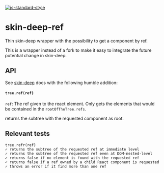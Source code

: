 [![js-standard-style](https://cdn.rawgit.com/feross/standard/master/badge.svg)](https://github.com/feross/standard)

# skin-deep-ref
Thin skin-deep wrapper with the possibility to get a component by ref.

This is a wrapper instead of a fork to make it easy to integrate the future potential change in
skin-deep.

## API

See [skin-deep](https://github.com/glenjamin/skin-deep/) docs with the following humble addition:

#### `tree.ref(ref)`
`ref`: The ref given to the react element. Only gets the elements that would be contained in the
`rootOfTheTree.refs`.

returns the subtree with the requested component as root.

## Relevant tests
```
tree.refr(ref)
✓ returns the subtree of the requested ref at immediate level
✓ returns the subtree of the requested ref even at DOM-nested-level
✓ returns false if no element is found with the requested ref
✓ returns false if a ref owned by a child React component is requested
✓ throws an error if it find more than one ref
```
